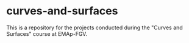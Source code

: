 # curves-and-surfaces
This is a repository for the projects conducted during the "Curves and Surfaces" course at EMAp-FGV.
